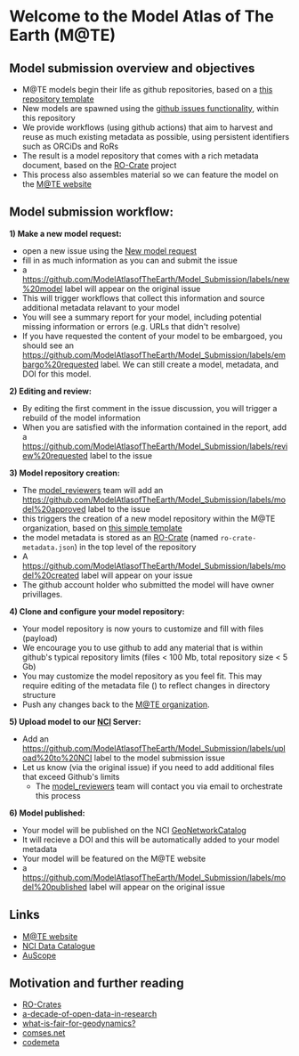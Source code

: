 # Welcome to the Model Atlas of The Earth (M@TE)

## Model submission overview and objectives

* M@TE models begin their life as github repositories, based on a [this repository template](https://github.com/ModelAtlasofTheEarth/mate_model_template)
* New models are spawned using the [github issues functionality](https://github.com/ModelAtlasofTheEarth/Model_Submission/issues), within this repository
* We provide workflows (using github actions) that aim to harvest and reuse as much existing metadata as possible, using persistent identifiers such as ORCiDs and RoRs
* The result is a model repository that comes with a rich metadata document, based on the [RO-Crate](https://www.researchobject.org/ro-crate/) project
* This process also assembles material so we can feature the model on the [M@TE website](https://mate.science)


## Model submission workflow:

**1) Make a new model request:**
* open a new issue using the [New model request](https://github.com/ModelAtlasofTheEarth/Model_Submission/issues/new/choose)
* fill in as much information as you can and submit the issue
* a https://github.com/ModelAtlasofTheEarth/Model_Submission/labels/new%20model label will appear on the original issue
* This will trigger workflows that collect this information and source additional metadata relavant to your model
* You will see a summary report for your model, including potential missing information or errors (e.g. URLs that didn't resolve)
* If you have requested the content of your model to be embargoed, you should see an https://github.com/ModelAtlasofTheEarth/Model_Submission/labels/embargo%20requested label. We can still create a model, metadata, and DOI for this model. 
  

**2) Editing and review:**

* By editing the first comment in the issue discussion, you will trigger a rebuild of the model information
* When you are satisfied with the information contained in the report, add a https://github.com/ModelAtlasofTheEarth/Model_Submission/labels/review%20requested label to the issue

**3) Model repository creation:**
* The [model_reviewers](https://github.com/orgs/ModelAtlasofTheEarth/teams/model_reviewers) team will add an https://github.com/ModelAtlasofTheEarth/Model_Submission/labels/model%20approved label to the issue
* this triggers the creation of a new model repository within the M@TE organization, based on [this simple template](https://github.com/ModelAtlasofTheEarth/mate_model_template)
* the model metadata is stored as an [RO-Crate](https://www.researchobject.org/ro-crate/) (named `ro-crate-metadata.json`) in the top level of the repository
* A https://github.com/ModelAtlasofTheEarth/Model_Submission/labels/model%20created label will appear on your issue
* The github account holder who submitted the model will have owner privillages.


**4) Clone and configure your model repository:**

* Your model repository is now yours to customize and fill with files (payload)
* We encourage you to use github to add any material that is within github's typical repository limits (files < 100 Mb, total repository size < 5 Gb)
* You may customize the model repository as you feel fit. This may require editing of the metadata file () to reflect changes in directory structure
* Push any changes back to the [M@TE organization](https://github.com/ModelAtlasofTheEarth/).  

**5) Upload model to our [NCI](https://nci.org.au/) Server:**
* Add an https://github.com/ModelAtlasofTheEarth/Model_Submission/labels/upload%20to%20NCI label to the model submission issue
* Let us know (via the original issue) if you need to add additional files that exceed Github's limits
  * The [model_reviewers](https://github.com/orgs/ModelAtlasofTheEarth/teams/model_reviewers) team will contact you via email to orchestrate this process

**6) Model published:**
* Your model will be published on the NCI [GeoNetworkCatalog](https://geonetwork.nci.org.au/geonetwork/srv/eng/catalog.search#/home)
* It will recieve a DOI and this will be automatically added to your model metadata
* Your model will be featured on the M@TE website
* a https://github.com/ModelAtlasofTheEarth/Model_Submission/labels/model%20published label will appear on the original issue

## Links

* [M@TE website](https://mate.science)
* [NCI Data Catalogue](https://geonetwork.nci.org.au/geonetwork/)
* [AuScope](https://www.auscope.org.au/)

## Motivation and further reading

* [RO-Crates](https://www.researchobject.org/ro-crate/)
* [a-decade-of-open-data-in-research](https://scholarlykitchen.sspnet.org/2022/03/30/guest-post-a-decade-of-open-data-in-research-real-change-or-slow-moving-compliance/?informz=1)
* [what-is-fair-for-geodynamics?](https://blogs.egu.eu/divisions/gd/2020/07/24/what-is-fair-for-geodynamics/)
* [comses.net](comses.net)
* [codemeta](https://codemeta.github.io/index.html)




